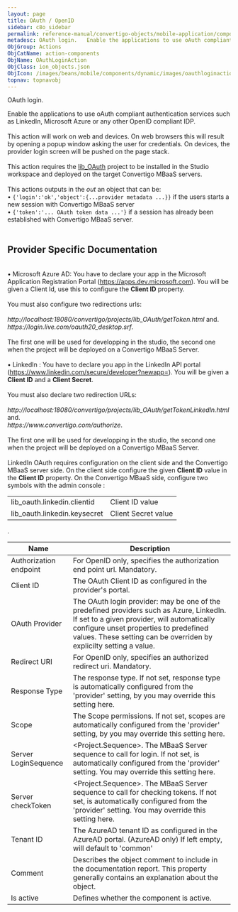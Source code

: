 ```yaml
---
layout: page
title: OAuth / OpenID
sidebar: c8o_sidebar
permalink: reference-manual/convertigo-objects/mobile-application/components/action-components/oauth-openid/
metadesc: OAuth login.   Enable the applications to use oAuth compliant authentication services such as LinkedIn, Microsoft Azure or any other OpenID compliant 
ObjGroup: Actions
ObjCatName: action-components
ObjName: OAuthLoginAction
ObjClass: ion_objects.json
ObjIcon: /images/beans/mobile/components/dynamic/images/oauthloginaction_color_32x32.png
topnav: topnavobj
---
```

OAuth login. <br/>

 Enable the applications to use oAuth compliant authentication services such as LinkedIn, Microsoft Azure or any other OpenID compliant IDP.<br/>
<br/>
This action will work on web and devices. On web browsers this will result by opening a popup window asking the user for credentials. On devices, the provider login screen will be pushed on the page stack.<br/>
<br/>
This action requires the <a href='https://github.com/convertigo/c8oprj-lib-oauth/tree/8.0.0'>lib_OAuth</a> project to be installed in the Studio workspace and deployed on the target Convertigo MBaaS servers.<br/>
<br/>
This actions outputs in the <i>out</i> an object that can be:<br/>
 • <code>{'login':'ok','object':{...provider metadata ...}}</code> if the users starts a new session with Convertigo MBaaS server<br/>
 • <code>{'token':'... OAuth token data ...'}</code> if a session has already been established with Convertigo MBaaS server.<br/>
<br/>
<h2>Provider Specific Documentation</h2><br/>
 • Microsoft Azure AD: You have to declare your app in the Microsoft Application Registration Portal (<a href='https://apps.dev.microsoft.com'>https://apps.dev.microsoft.com</a>). You will be given a Client Id, use this to configure the <b>Client ID</b> property.<br/>
<br/>
You must also configure two redirections urls:<br/>
<br/>
 <i>http://localhost:18080/convertigo/projects/lib_OAuth/getToken.html</i> and.<br/>
 <i>https://login.live.com/oauth20_desktop.srf</i>.<br/>
<br/>
The first one will be used for developping in the studio, the second one when the project will be deployed on a Convertigo MBaaS Server.<br/>
<br/>
 • LinkedIn : You have to declare you app in the LinkedIn API portal (<a href='https://www.linkedin.com/secure/developer?newapp='>https://www.linkedin.com/secure/developer?newapp=</a>). You will be given a <b>Client ID</b> and a <b>Client Secret</b>.<br/>
<br/>
You must also declare two redirection URLs:<br/>
<br/>
<i>http://localhost:18080/convertigo/projects/lib_OAuth/getTokenLinkedIn.html</i> and.<br/>
<i>https://www.convertigo.com/authorize</i>.<br/>
<br/>
The first one will be used for developping in the studio, the second one when the project will be deployed on a Convertigo MBaaS Server.<br/>
<br/>
LinkedIn OAuth requires configuration on the client side and the Convertigo MBaaS server side. On the client side configure the given <b>Client ID</b> value in the <b>Client ID</b> property. On the Convertigo MBaaS side,  configure two symbols with the admin console :<table><tr><td>lib_oauth.linkedin.clientid</td><td>Client ID value</td></tr><tr><td>lib_oauth.linkedin.keysecret</td><td>Client Secret value</td></tr></table>.

Name | Description 
--- | ---
Authorization endpoint | For OpenID only, specifies the authorization end point url. Mandatory.
Client ID | The OAuth Client ID as configured in the provider's portal.
OAuth Provider | The OAuth login provider: may be one of the predefined providers such as Azure, LinkedIn. If set to a given provider, will automatically configure unset properties to predefined values. These setting can be overriden by explicilty setting a value.
Redirect URI | For OpenID only, specifies an authorized redirect uri. Mandatory.
Response Type | The response type. If not set, response type is automatically configured from the 'provider' setting, by you may override this setting here.
Scope | The Scope permissions. If not set, scopes are automatically configured from the 'provider' setting, by you may override this setting here.
Server LoginSequence | &lt;Project.Sequence&gt;. The MBaaS Server sequence to call for login. If not set, is automatically configured from the 'provider' setting. You may override this setting here.
Server checkToken | &lt;Project.Sequence&gt;. The MBaaS Server sequence to call for checking tokens. If not set, is automatically configured from the 'provider' setting. You may override this setting here.
Tenant ID | The AzureAD tenant ID as configured in the AzureAD portal. (AzureAD only) If left empty, will default to 'common'
Comment | Describes the object comment to include in the documentation report.  This property generally contains an explanation about the object. 
Is active | Defines whether the component is active. 

